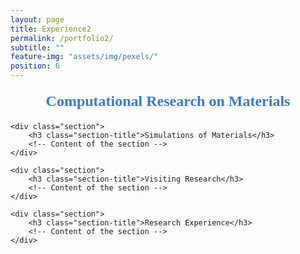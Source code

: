```yaml
---
layout: page
title: Experience2
permalink: /portfolio2/
subtitle: ""
feature-img: "assets/img/pexels/"
position: 6
---
```


<style>
  /* Style for the section titles */
.section-title {
    font-family: 'Garamond', serif;
    font-size: 24px; /* Default font size for larger screens */
    font-weight: bold;
    color: #3E79B4; /* Title color */
    text-align: center; /* Center-align the titles */
    margin: 20px 0; /* Space around the titles */
}

/* Responsive adjustments for smaller screens */
@media only screen and (max-width: 600px) {
    .section-title {
        font-size: 18px; /* Smaller font size for smaller screens */
        margin: 10px 0; /* Adjusted space around the titles */
    }
}

</style>
<section>
    <div class="section">
        <h3 class="section-title">Computational Research on Materials</h3>
        <!-- Content of the section -->
    </div>

    <div class="section">
        <h3 class="section-title">Simulations of Materials</h3>
        <!-- Content of the section -->
    </div>

    <div class="section">
        <h3 class="section-title">Visiting Research</h3>
        <!-- Content of the section -->
    </div>

    <div class="section">
        <h3 class="section-title">Research Experience</h3>
        <!-- Content of the section -->
    </div>
</section>
